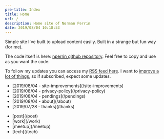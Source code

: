 ```yaml
---
pre-title: Index
title: Home
url: /
description: Home site of Norman Perrin
date: 2019/08/04 10:18:53
---
```


Simple site I've built to upload content easily. Built in a strange but fun way (for me).

The code itself is here: [nperrin github repository](https://github.com/NormanPerrin/nperrin/tree/src). Feel free to copy and use as you want the code.

To follow my updates you can access my [RSS feed here](/feed/index.xml). I want to [improve a lot of things](/site-improvements), so if subscribed, expect some updates.

<nav id="file">
	<ul>
		<li><span class="mobile-hide">[2019/08/04 - </span>site-improvements](/site-improvements)</li>
		<li><span class="mobile-hide">[2019/08/04 - </span>privacy-policy](/privacy-policy)</li>
		<li><span class="mobile-hide">[2019/08/04 - </span>pendings](/pendings)</li>
		<li><span class="mobile-hide">[2019/08/04 - </span>about](/about)</li>
		<li><span class="mobile-hide">[2019/07/28 - </span>thanks](/thanks)</li>
	</ul>
</nav>
<nav id="dir">
	<ul>
		<li>[post](/post)</li>
		<li>[work](/work)</li>
		<li>[meetup](/meetup)</li>
		<li>[tech](/tech)</li>
	</ul>
</nav>
